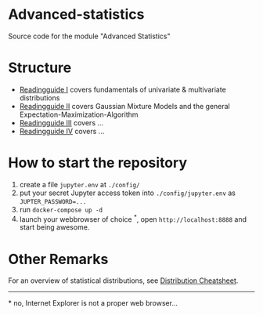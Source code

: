 # Advanced-statistics
Source code for the module "Advanced Statistics"

# Structure
- [Readingguide I](https://github.com/jgoerner/advanced-statistics/blob/master/statistics/notebooks/Readingguide-1.ipynb) covers fundamentals of univariate & multivariate distributions
- [Readingguide II]() covers Gaussian Mixture Models and the general Expectation-Maximization-Algorithm
- [Readingguide III]() covers ...
- [Readingguide IV]() covers ...

# How to start the repository
1. create a file `jupyter.env` at `./config/`
2. put your secret Jupyter access token into `./config/jupyter.env` as `JUPTER_PASSWORD=...`
3. run `docker-compose up -d`
4. launch your webbrowser of choice <sup>*</sup>, open `http://localhost:8888` and start being awesome.

# Other Remarks
For an overview of statistical distributions, see [Distribution Cheatsheet](https://github.com/jgoerner/distribution-cheatsheet).

---
\* no, Internet Explorer is not a proper web browser...
